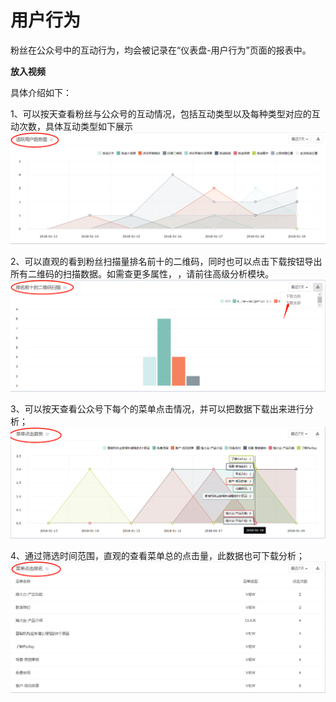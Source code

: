 # 用户行为

粉丝在公众号中的互动行为，均会被记录在“仪表盘-用户行为”页面的报表中。

**放入视频**

具体介绍如下：

1、可以按天查看粉丝与公众号的互动情况，包括互动类型以及每种类型对应的互动次数，具体互动类型如下展示![](/assets/1516346684.png)

2、可以直观的看到粉丝扫描量排名前十的二维码，同时也可以点击下载按钮导出所有二维码的扫描数据。如需查更多属性， ，请前往高级分析模块。![](/assets/1516346932.png)

3、可以按天查看公众号下每个的菜单点击情况，并可以把数据下载出来进行分析；![](/assets/1516344563%281%29.png)

4、通过筛选时间范围，直观的查看菜单总的点击量，此数据也可下载分析；![](/assets/1516344727%281%29.png)

